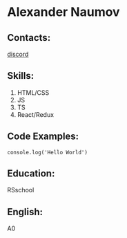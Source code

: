 # Alexander Naumov 
## Contacts:
[discord](phntmq)
## Skills: 
1. HTML/CSS
2. JS
3. TS
4. React/Redux

## Code Examples:
`console.log('Hello World')`

## Education:
RSschool

## English:
A0
